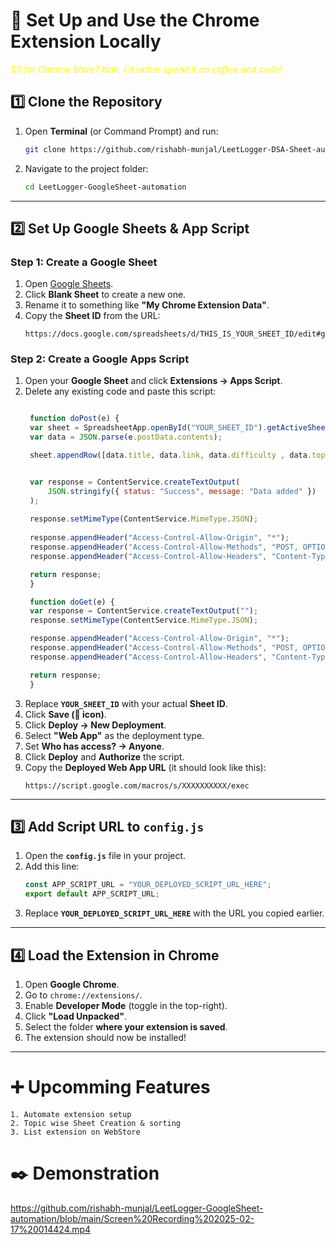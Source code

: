 

# 📌 Set Up and Use the Chrome Extension Locally

<i> <div style="color : #FFFF00 ">$5 for Chrome Store? Nah, I’d rather spend it on coffee and code! </i></div>

## **1️⃣ Clone the Repository**  
1. Open **Terminal** (or Command Prompt) and run:  
   ```bash
   git clone https://github.com/rishabh-munjal/LeetLogger-DSA-Sheet-automation.git
   ```
2. Navigate to the project folder:  
   ```bash
   cd LeetLogger-GoogleSheet-automation
   ```

---

## **2️⃣ Set Up Google Sheets & App Script**  
### **Step 1: Create a Google Sheet**  
1. Open [Google Sheets](https://docs.google.com/spreadsheets/).
2. Click **Blank Sheet** to create a new one.
3. Rename it to something like **"My Chrome Extension Data"**.
4. Copy the **Sheet ID** from the URL:  
   ```
   https://docs.google.com/spreadsheets/d/THIS_IS_YOUR_SHEET_ID/edit#gid=0
   ```

### **Step 2: Create a Google Apps Script**  
1. Open your **Google Sheet** and click **Extensions → Apps Script**.
2. Delete any existing code and paste this script:
   ```javascript
   
    function doPost(e) {
    var sheet = SpreadsheetApp.openById("YOUR_SHEET_ID").getActiveSheet();
    var data = JSON.parse(e.postData.contents);

    sheet.appendRow([data.title, data.link, data.difficulty , data.topic , data.notes]);


    var response = ContentService.createTextOutput(
        JSON.stringify({ status: "Success", message: "Data added" })
    );
    
    response.setMimeType(ContentService.MimeType.JSON);
    
    response.appendHeader("Access-Control-Allow-Origin", "*");
    response.appendHeader("Access-Control-Allow-Methods", "POST, OPTIONS");
    response.appendHeader("Access-Control-Allow-Headers", "Content-Type");

    return response;
    }

    function doGet(e) {
    var response = ContentService.createTextOutput("");
    response.setMimeType(ContentService.MimeType.JSON);

    response.appendHeader("Access-Control-Allow-Origin", "*");
    response.appendHeader("Access-Control-Allow-Methods", "POST, OPTIONS");
    response.appendHeader("Access-Control-Allow-Headers", "Content-Type");

    return response;
    }


   ```
3. Replace **`YOUR_SHEET_ID`** with your actual **Sheet ID**.
4. Click **Save (💾 icon)**.
5. Click **Deploy → New Deployment**.
6. Select **"Web App"** as the deployment type.
7. Set **Who has access? → Anyone**.
8. Click **Deploy** and **Authorize** the script.
9. Copy the **Deployed Web App URL** (it should look like this):
   ```
   https://script.google.com/macros/s/XXXXXXXXXX/exec
   ```

---

## **3️⃣ Add Script URL to `config.js`**
1. Open the **`config.js`** file in your project.
2. Add this line:
   ```javascript
   const APP_SCRIPT_URL = "YOUR_DEPLOYED_SCRIPT_URL_HERE";
   export default APP_SCRIPT_URL;
   ```
3. Replace **`YOUR_DEPLOYED_SCRIPT_URL_HERE`** with the URL you copied earlier.

---

## **4️⃣ Load the Extension in Chrome**  
1. Open **Google Chrome**.
2. Go to `chrome://extensions/`.
3. Enable **Developer Mode** (toggle in the top-right).
4. Click **"Load Unpacked"**.
5. Select the folder **where your extension is saved**.
6. The extension should now be installed!

---
# ➕ Upcomming Features

    1. Automate extension setup
    2. Topic wise Sheet Creation & sorting
    3. List extension on WebStore

# ✒️ Demonstration

https://github.com/rishabh-munjal/LeetLogger-GoogleSheet-automation/blob/main/Screen%20Recording%202025-02-17%20014424.mp4




